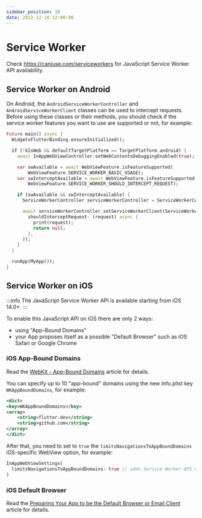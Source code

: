 ```yaml
---
sidebar_position: 10
date: 2022-12-10 12:00:00
---
```


# Service Worker

Check https://caniuse.com/serviceworkers for JavaScript Service Worker API availability.

## Service Worker on Android

On Android, the `AndroidServiceWorkerController` and `AndroidServiceWorkerClient` classes can be used to intercept requests.
Before using these classes or their methods, you should check if the service worker features you want to use are supported or not, for example:
```dart
Future main() async {
  WidgetsFlutterBinding.ensureInitialized();

  if (!kIsWeb && defaultTargetPlatform == TargetPlatform.android) {
    await InAppWebViewController.setWebContentsDebuggingEnabled(true);

    var swAvailable = await WebViewFeature.isFeatureSupported(
        WebViewFeature.SERVICE_WORKER_BASIC_USAGE);
    var swInterceptAvailable = await WebViewFeature.isFeatureSupported(
        WebViewFeature.SERVICE_WORKER_SHOULD_INTERCEPT_REQUEST);

    if (swAvailable && swInterceptAvailable) {
      ServiceWorkerController serviceWorkerController = ServiceWorkerController.instance();

      await serviceWorkerController.setServiceWorkerClient(ServiceWorkerClient(
        shouldInterceptRequest: (request) async {
          print(request);
          return null;
        },
      ));
    }
  }

  runApp(MyApp());
}
```

## Service Worker on iOS

:::info
The JavaScript Service Worker API is available starting from iOS 14.0+.
:::

To enable this JavaScript API on iOS there are only 2 ways:
- using "App-Bound Domains"
- your App proposes itself as a possible "Default Browser" such as iOS Safari or Google Chrome

### iOS App-Bound Domains

Read the [WebKit - App-Bound Domains](https://webkit.org/blog/10882/app-bound-domains/) article for details.

You can specify up to 10 "app-bound" domains using the new Info.plist key `WKAppBoundDomains`, for example:
```xml
<dict>
<key>WKAppBoundDomains</key>
<array>
    <string>flutter.dev</string>
    <string>github.com</string>
</array>
</dict>
```

After that, you need to set to `true` the `limitsNavigationsToAppBoundDomains` iOS-specific WebView option, for example:
```dart
InAppWebViewSettings(
  limitsNavigationsToAppBoundDomains: true // adds Service Worker API on iOS 14.0+
)
```

### iOS Default Browser

Read the [Preparing Your App to be the Default Browser or Email Client](https://developer.apple.com/documentation/xcode/allowing_apps_and_websites_to_link_to_your_content/preparing_your_app_to_be_the_default_browser_or_email_client) article for details.
